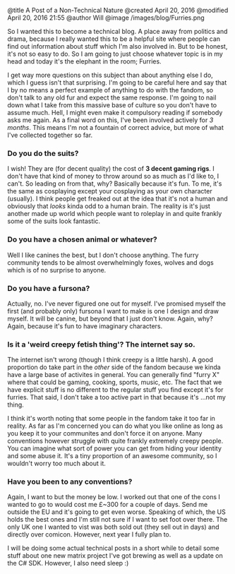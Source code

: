 @title A Post of a Non-Technical Nature
@created April 20, 2016
@modified April 20, 2016 21:55
@author Will
@image /images/blog/Furries.png

So I wanted this to become a technical blog. A place away from politics and drama, because I really wanted this to be a helpful site where people can find out information about stuff which I'm also involved in. But to be honest, it's not so easy to do. So I am going to just choose whatever topic is in my head and today it's the elephant in the room; Furries.

I get way more questions on this subject than about anything else I do, which I guess isn't that surprising. I'm going to be careful here and say that I by no means a perfect example of anything to do with the fandom, so don't talk to any old fur and expect the same response. I'm going to nail down what I take from this massive base of culture so you don't have to assume much. Hell, I might even make it compulsory reading if somebody asks me again. As a final word on this, I've been involved actively for *3 months*. This means I'm not a fountain of correct advice, but more of what I've collected together so far.

### Do you do the suits?

I wish! They are (for decent quality) the cost of **3 decent gaming rigs**. I don't have that kind of money to throw around so as much as I'd like to, I can't. So leading on from that, why? Basically because it's fun. To me, it's the same as cosplaying except your cosplaying as your own character (usually). I think people get freaked out at the idea that it's not a human and obviously that *looks* kinda odd to a human brain. The reality is it's just another made up world which people want to roleplay in and quite frankly some of the suits look fantastic.

### Do you have a chosen animal or whatever?

Well I like canines the best, but I don't choose anything. The furry community tends to be almost overwhelmingly foxes, wolves and dogs which is of no surprise to anyone. 

### Do you have a fursona?

Actually, no. I've never figured one out for myself. I've promised myself the first (and probably only) fursona I want to make is one I design and draw myself. It will be canine, but beyond that I just don't know. Again, why? Again, because it's fun to have imaginary characters.

### Is it a 'weird creepy fetish thing'? The internet say so.

The internet isn't wrong (though I think creepy is a little harsh). A good proportion do take part in the *other* side of the fandom because we kinda have a large base of activites in general. You can generally find "furry X" where that could be gaming, cooking, sports, music, etc. The fact that we have explicit stuff is no different to the regular stuff you find except it's for furries. That said, I don't take a too active part in that because it's ...not my thing.

I think it's worth noting that some people in the fandom take it too far in reality. As far as I'm concerned you can do what you like online as long as you keep it to your communites and don't force it on anyone. Many conventions however struggle with quite frankly extremely creepy people. You can imagine what sort of power you can get from hiding your identity and some abuse it. It's a tiny proportion of an awesome community, so I wouldn't worry too much about it. 

### Have you been to any conventions?

Again, I want to but the money be low. I worked out that one of the cons I wanted to go to would cost me £~300 for a couple of days. Send me outside the EU and it's going to get even worse. Speaking of which, the US holds the best ones and I'm still not sure if I want to set foot over there. The only UK one I wanted to vist was both sold out (they sell out in days) and directly over comicon. However, next year I fully plan to.

I will be doing some actual technical posts in a short while to detail some stuff about one new matrix project I've got brewing as well as a update on the C# SDK. However, I also need sleep :)
